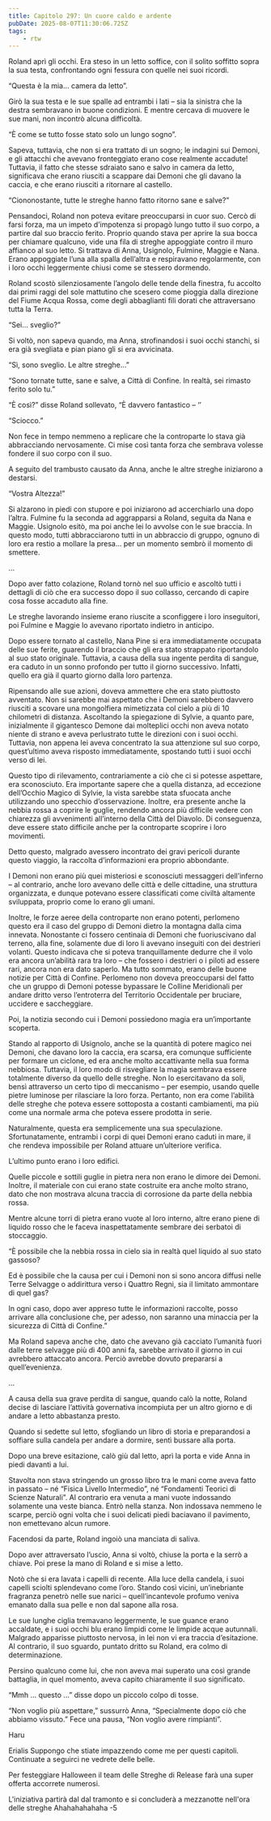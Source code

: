 ```yaml
---
title: Capitolo 297: Un cuore caldo e ardente
pubDate: 2025-08-07T11:30:06.725Z
tags:
    - rtw
---
```











Roland aprì gli occhi. Era steso in un letto soffice, con il solito soffitto sopra la sua testa, confrontando ogni fessura con quelle nei suoi ricordi.


“Questa è la mia… camera da letto”.


Girò la sua testa e le sue spalle ad entrambi i lati – sia la sinistra che la destra sembravano in buone condizioni. E mentre cercava di muovere le sue mani, non incontrò alcuna difficoltà.


“Ѐ come se tutto fosse stato solo un lungo sogno”.


Sapeva, tuttavia, che non si era trattato di un sogno; le indagini sui Demoni, e gli attacchi che avevano fronteggiato erano cose realmente accadute! Tuttavia, il fatto che stesse sdraiato sano e salvo in camera da letto, significava che erano riusciti a scappare dai Demoni che gli davano la caccia, e che erano riusciti a ritornare al castello.


“Ciononostante, tutte le streghe hanno fatto ritorno sane e salve?”


Pensandoci, Roland non poteva evitare preoccuparsi in cuor suo. Cercò di farsi forza, ma un impeto d’impotenza si propagò lungo tutto il suo corpo, a partire dal suo braccio ferito. Proprio quando stava per aprire la sua bocca per chiamare qualcuno, vide una fila di streghe appoggiate contro il muro affianco al suo letto. Si trattava di Anna, Usignolo, Fulmine, Maggie e Nana. Erano appoggiate l’una alla spalla dell’altra e respiravano regolarmente, con i loro occhi leggermente chiusi come se stessero dormendo.


Roland scostò silenziosamente l’angolo delle tende della finestra, fu accolto dai primi raggi del sole mattutino che scesero come pioggia dalla direzione del Fiume Acqua Rossa, come degli abbaglianti fili dorati che attraversano tutta la Terra.


“Sei… sveglio?”


Si voltò, non sapeva quando, ma Anna, strofinandosi i suoi occhi stanchi, si era già svegliata e pian piano gli si era avvicinata.


“Sì, sono sveglio. Le altre streghe…”


“Sono tornate tutte, sane e salve, a Città di Confine. In realtà, sei rimasto ferito solo tu.”


“Ѐ così?” disse Roland sollevato, “Ѐ davvero fantastico – ‘’


“Sciocco.”


Non fece in tempo nemmeno a replicare che la controparte lo stava già abbracciando nervosamente. Ci mise così tanta forza che sembrava volesse fondere il suo corpo con il suo.


A seguito del trambusto causato da Anna, anche le altre streghe iniziarono a destarsi.


“Vostra Altezza!”


Si alzarono in piedi con stupore e poi iniziarono ad accerchiarlo una dopo l’altra. Fulmine fu la seconda ad aggrapparsi a Roland, seguita da Nana e Maggie. Usignolo esitò, ma poi anche lei lo avvolse con le sue braccia. In questo modo, tutti abbracciarono tutti in un abbraccio di gruppo, ognuno di loro era restio a mollare la presa… per un momento sembrò il momento di smettere.


…


Dopo aver fatto colazione, Roland tornò nel suo ufficio e ascoltò tutti i dettagli di ciò che era successo dopo il suo collasso, cercando di capire cosa fosse accaduto alla fine.


Le streghe lavorando insieme erano riuscite a sconfiggere i loro inseguitori, poi Fulmine e Maggie lo avevano riportato indietro in anticipo.


Dopo essere tornato al castello, Nana Pine si era immediatamente occupata delle sue ferite, guarendo il braccio che gli era stato strappato riportandolo al suo stato originale. Tuttavia, a causa della sua ingente perdita di sangue, era caduto in un sonno profondo per tutto il giorno successivo. Infatti, quello era già il quarto giorno dalla loro partenza.


Ripensando alle sue azioni, doveva ammettere che era stato piuttosto avventato. Non si sarebbe mai aspettato che i Demoni sarebbero davvero riusciti a scovare una mongolfiera mimetizzata col cielo a più di 10 chilometri di distanza. Ascoltando la spiegazione di Sylvie, a quanto pare, inizialmente il gigantesco Demone dai molteplici occhi non aveva notato niente di strano e aveva perlustrato tutte le direzioni con i suoi occhi. Tuttavia, non appena lei aveva concentrato la sua attenzione sul suo corpo, quest’ultimo aveva risposto immediatamente, spostando tutti i suoi occhi verso di lei.


Questo tipo di rilevamento, contrariamente a ciò che ci si potesse aspettare, era sconosciuto. Era importante sapere che a quella distanza, ad eccezione dell’Occhio Magico di Sylvie, la vista sarebbe stata sfuocata anche utilizzando uno specchio d’osservazione. Inoltre, era presente anche la nebbia rossa a coprire le guglie, rendendo ancora più difficile vedere con chiarezza gli avvenimenti all’interno della Città del Diavolo. Di conseguenza, deve essere stato difficile anche per la controparte scoprire i loro movimenti.


Detto questo, malgrado avessero incontrato dei gravi pericoli durante questo viaggio, la raccolta d’informazioni era proprio abbondante.


I Demoni non erano più quei misteriosi e sconosciuti messaggeri dell’inferno – al contrario, anche loro avevano delle città e delle cittadine, una struttura organizzata, e dunque potevano essere classificati come civiltà altamente sviluppata, proprio come lo erano gli umani.


Inoltre, le forze aeree della controparte non erano potenti, perlomeno questo era il caso del gruppo di Demoni dietro la montagna dalla cima innevata. Nonostante ci fossero centinaia di Demoni che fuoriuscivano dal terreno, alla fine, solamente due di loro li avevano inseguiti con dei destrieri volanti. Questo indicava che si poteva tranquillamente dedurre che il volo era ancora un’abilità rara tra loro – che fossero i destrieri o i piloti ad essere rari, ancora non era dato saperlo. Ma tutto sommato, erano delle buone notizie per Città di Confine. Perlomeno non doveva preoccuparsi del fatto che un gruppo di Demoni potesse bypassare le Colline Meridionali per andare dritto verso l’entroterra del Territorio Occidentale per bruciare, uccidere e saccheggiare.


Poi, la notizia secondo cui i Demoni possiedono magia era un’importante scoperta.


Stando al rapporto di Usignolo, anche se la quantità di potere magico nei Demoni, che davano loro la caccia, era scarsa, era comunque sufficiente per formare un ciclone, ed era anche molto accattivante nella sua forma nebbiosa. Tuttavia, il loro modo di risvegliare la magia sembrava essere totalmente diverso da quello delle streghe. Non lo esercitavano da soli, bensì attraverso un certo tipo di meccanismo – per esempio, usando quelle pietre luminose per rilasciare la loro forza. Pertanto, non era come l’abilità delle streghe che poteva essere sottoposta a costanti cambiamenti, ma più come una normale arma che poteva essere prodotta in serie.


Naturalmente, questa era semplicemente una sua speculazione. Sfortunatamente, entrambi i corpi di quei Demoni erano caduti in mare, il che rendeva impossibile per Roland attuare un’ulteriore verifica.


L’ultimo punto erano i loro edifici.


Quelle piccole e sottili guglie in pietra nera non erano le dimore dei Demoni. Inoltre, il materiale con cui erano state costruite era anche molto strano, dato che non mostrava alcuna traccia di corrosione da parte della nebbia rossa.


Mentre alcune torri di pietra erano vuote al loro interno, altre erano piene di liquido rosso che le faceva inaspettatamente sembrare dei serbatoi di stoccaggio.


“Ѐ possibile che la nebbia rossa in cielo sia in realtà quel liquido al suo stato gassoso?


Ed è possibile che la causa per cui i Demoni non si sono ancora diffusi nelle Terre Selvagge o addirittura verso i Quattro Regni, sia il limitato ammontare di quel gas?


In ogni caso, dopo aver appreso tutte le informazioni raccolte, posso arrivare alla conclusione che, per adesso, non saranno una minaccia per la sicurezza di Città di Confine.”


Ma Roland sapeva anche che, dato che avevano già cacciato l’umanità fuori dalle terre selvagge più di 400 anni fa, sarebbe arrivato il giorno in cui avrebbero attaccato ancora. Perciò avrebbe dovuto prepararsi a quell’evenienza.


…


A causa della sua grave perdita di sangue, quando calò la notte, Roland decise di lasciare l’attività governativa incompiuta per un altro giorno e di andare a letto abbastanza presto.


Quando si sedette sul letto, sfogliando un libro di storia e preparandosi a soffiare sulla candela per andare a dormire, sentì bussare alla porta.


Dopo una breve esitazione, calò giù dal letto, aprì la porta e vide Anna in piedi davanti a lui.


Stavolta non stava stringendo un grosso libro tra le mani come aveva fatto in passato – né “Fisica Livello Intermedio”, né “Fondamenti Teorici di Scienze Naturali”. Al contrario era venuta a mani vuote indossando solamente una veste bianca. Entrò nella stanza. Non indossava nemmeno le scarpe, perciò ogni volta che i suoi delicati piedi baciavano il pavimento, non emettevano alcun rumore.


Facendosi da parte, Roland ingoiò una manciata di saliva.


Dopo aver attraversato l’uscio, Anna si voltò, chiuse la porta e la serrò a chiave. Poi prese la mano di Roland e si mise a letto.


Notò che si era lavata i capelli di recente. Alla luce della candela, i suoi capelli sciolti splendevano come l’oro. Stando così vicini, un’inebriante fragranza penetrò nelle sue narici – quell’incantevole profumo veniva emanato dalla sua pelle e non dal sapone alla rosa.


Le sue lunghe ciglia tremavano leggermente, le sue guance erano accaldate, e i suoi occhi blu erano limpidi come le limpide acque autunnali. Malgrado apparisse piuttosto nervosa, in lei non vi era traccia d’esitazione. Al contrario, il suo sguardo, puntato dritto su Roland, era colmo di determinazione.


Persino qualcuno come lui, che non aveva mai superato una così grande battaglia, in quel momento, aveva capito chiaramente il suo significato.


“Mmh … questo …” disse dopo un piccolo colpo di tosse.


“Non voglio più aspettare,” sussurrò Anna, “Specialmente dopo ciò che abbiamo vissuto.” Fece una pausa, “Non voglio avere rimpianti”.






Haru






Erialis Suppongo che stiate impazzendo come me per questi capitoli. Continuate a seguirci ne vedrete delle belle. 






Per festeggiare Halloween il team delle Streghe di Release farà una super offerta accorrete numerosi. 


L'iniziativa partirà dal dal tramonto e si concluderà a mezzanotte nell'ora delle streghe Ahahahahahaha 
-5






                                


                                



